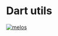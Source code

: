 # Dart utils

[![melos](https://img.shields.io/badge/maintained%20with-melos-f700ff.svg?style=flat-square)](https://github.com/invertase/melos)
